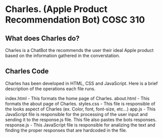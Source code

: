# Charles. (Apple Product Recommendation Bot) COSC 310

## What does Charles do?
Charles is a ChatBot the recommends the user their ideal Apple product based on the information gathered in the converstation.

## Charles Code
Charles has been developed in HTML, CSS and JavaScript. Here is a brief description of the operations each file runs.

index.html - This formats the home page of Charles. 
about.html - This formats the about page of Charles.
styles.css - This file is responsible of the looks aspect of Charles (ex. Color, font, font-size, etc...)
app.js - This JavaScript file is responsible for the processing of the user input and sending it to the response.js file. This file also pastes the bots responses.
response.js - This JavaScript file is responsible for analizing the text and finding the proper responses that are hardcoded in the file.
